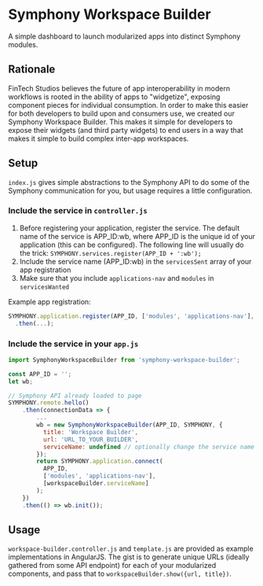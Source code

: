 # Symphony Workspace Builder
A simple dashboard to launch modularized apps into distinct Symphony modules.

## Rationale
FinTech Studios believes the future of app interoperability in modern workflows is rooted in the ability of apps to "widgetize", exposing component pieces for individual consumption. In order to make this easier for both developers to build upon and consumers use, we created our Symphony Workspace Builder. This makes it simple for developers to expose their widgets (and third party widgets) to end users in a way that makes it simple to build complex inter-app workspaces.

## Setup
`index.js` gives simple abstractions to the Symphony API to do some of the Symphony communication for you,
but usage requires a little configuration.

### Include the service in `controller.js`
1. Before registering your application, register the service. The default name of the service is
   APP_ID:wb, where APP_ID is the unique id of your application (this can be configured). 
   The following line will usually do the trick: `SYMPHONY.services.register(APP_ID + ':wb');`
2. Include the service name (APP_ID:wb) in the `servicesSent` array of your app registration
3. Make sure that you include `applications-nav` and `modules` in `servicesWanted`
   
Example app registration:
```js
SYMPHONY.application.register(APP_ID, ['modules', 'applications-nav'], [APP_ID + ':wb'])
  .then(...);
```
 
### Include the service in your `app.js`
```js
import SymphonyWorkspaceBuilder from 'symphony-workspace-builder';

const APP_ID = '';
let wb;

// Symphony API already loaded to page
SYMPHONY.remote.hello()
    .then(connectionData => {
        ...
        wb = new SymphonyWorkspaceBuilder(APP_ID, SYMPHONY, {
          title: 'Workspace Builder',
          url: 'URL_TO_YOUR_BUILDER',
          serviceName: undefined // optionally change the service name if you changed it in your controller 
        });
        return SYMPHONY.application.connect(
          APP_ID, 
          ['modules', 'applications-nav'], 
          [workspaceBuilder.serviceName]
        );
    })
    .then(() => wb.init());
```

## Usage
`workspace-builder.controller.js` and `template.js` are provided as example implementations in AngularJS.
The gist is to generate unique URLs (ideally gathered from some API endpoint) 
for each of your modularized components, and pass that to `workspaceBuilder.show({url, title})`. 
